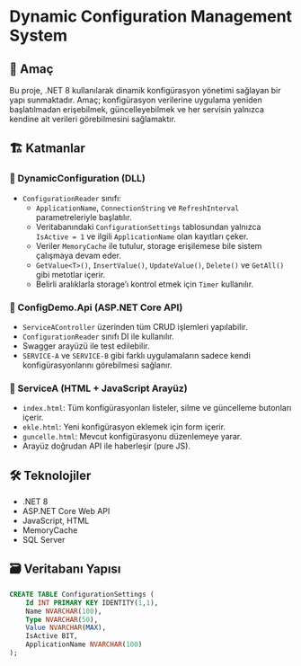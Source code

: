 # Dynamic Configuration Management System

## 🎯 Amaç
Bu proje, .NET 8 kullanılarak dinamik konfigürasyon yönetimi sağlayan bir yapı sunmaktadır. Amaç; konfigürasyon verilerine uygulama yeniden başlatılmadan erişebilmek, güncelleyebilmek ve her servisin yalnızca kendine ait verileri görebilmesini sağlamaktır.

## 🏗️ Katmanlar

### 🔹 DynamicConfiguration (DLL)
- `ConfigurationReader` sınıfı:
  - `ApplicationName`, `ConnectionString` ve `RefreshInterval` parametreleriyle başlatılır.
  - Veritabanındaki `ConfigurationSettings` tablosundan yalnızca `IsActive = 1` ve ilgili `ApplicationName` olan kayıtları çeker.
  - Veriler `MemoryCache` ile tutulur, storage erişilemese bile sistem çalışmaya devam eder.
  - `GetValue<T>()`, `InsertValue()`, `UpdateValue()`, `Delete()` ve `GetAll()` gibi metotlar içerir.
  - Belirli aralıklarla storage’ı kontrol etmek için `Timer` kullanılır.

### 🔹 ConfigDemo.Api (ASP.NET Core API)
- `ServiceAController` üzerinden tüm CRUD işlemleri yapılabilir.
- `ConfigurationReader` sınıfı DI ile kullanılır.
- Swagger arayüzü ile test edilebilir.
- `SERVICE-A` ve `SERVICE-B` gibi farklı uygulamaların sadece kendi konfigürasyonlarını görebilmesi sağlanır.

### 🔹 ServiceA (HTML + JavaScript Arayüz)
- `index.html`: Tüm konfigürasyonları listeler, silme ve güncelleme butonları içerir.
- `ekle.html`: Yeni konfigürasyon eklemek için form içerir.
- `guncelle.html`: Mevcut konfigürasyonu düzenlemeye yarar.
- Arayüz doğrudan API ile haberleşir (pure JS).

## 🛠️ Teknolojiler
- .NET 8
- ASP.NET Core Web API
- JavaScript, HTML
- MemoryCache
- SQL Server

## 🗃️ Veritabanı Yapısı

```sql
CREATE TABLE ConfigurationSettings (
    Id INT PRIMARY KEY IDENTITY(1,1),
    Name NVARCHAR(100),
    Type NVARCHAR(50),
    Value NVARCHAR(MAX),
    IsActive BIT,
    ApplicationName NVARCHAR(100)
);
